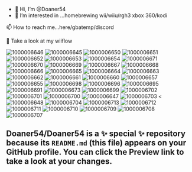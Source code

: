 - 👋 Hi, I’m @Doaner54
- 👀 I’m interested in ...homebrewing wii/wiiu/rgh3 xbox 360/kodi

📫 How to reach me...here/gbatemp/discord

 🛑 Take a look at my wiiflow
    
![1000006646](https://![1000006649](https://github.com/user-attachments/assets/06b629c1-4146-413b-b7c6-c064c3c45850).com/user-attachments/assets/5d9a46ec-8e58-4933-bee3-126825120bf4)
![1000006645](https://github.com/user-attachments/assets/ff94007f-f970-45a2-85a0-b2b75e349807)
![1000006650](https://github.com/user-attachments/assets/3d228e78-3fca-4769-88f3-55cca73db034)
![1000006651](https://github.com/user-attachments/assets/b72364dc-a42b-45e5-9c86-ea86f1d7ea0a)
![1000006652](https://github.com/user-attachments/assets/95987d34-948c-4d2d-a425-5aa37d373ab5)
![1000006653](https://github.com/user-attachments/assets/34128b0e-ff69-4b6d-a9df-7ad798d7ecd9)
![1000006654](https://github.com/user-attachments/assets/deb46ca2-ffbd-4ca9-a8b0-96aedbb43fae)
![1000006671](https://github.com/user-attachments/assets/3d1a24d2-ea6c-4502-9c37-f35c87324e84)
![1000006670](https://github.com/user-attachments/assets/079a096c-76ac-487e-a2ed-84f46040f7fa)
![1000006669](https://github.com/user-attachments/assets/a9f97d7e-1909-4abe-8576-1733dabb9811)
![1000006667](https://github.com/user-attachments/assets/a2616824-6350-48d3-9f47-8a0a6bd5b51b)
![1000006668](https://github.com/user-attachments/assets/d565cf2e-2f7d-45c6-9eac-d47b21b797b6)
![1000006666](https://github.com/user-attachments/assets/6bda609d-8d1d-446f-b600-232f3d65d08d)
![1000006665](https://github.com/user-attachments/assets/67949435-db67-42c5-8186-e8cabd600e3f)
![1000006664](https://github.com/user-attachments/assets/19026e54-62ba-4146-90e8-43c6616497ae)
![1000006663](https://github.com/user-attachments/assets/2709a00d-91fa-4aa6-91f2-ed0deabcc277)
![1000006662](https://github.com/user-attachments/assets/3907b4f7-0dac-451f-a929-2d9dd7f2f31b)
![1000006661](https://github.com/user-attachments/assets/cbdba183-7b80-40ea-bc26-12fa06254dbc)
![1000006660](https://github.com/user-attachments/assets/77c8b986-6418-4200-8f15-1a830c8ff983)
![1000006657](https://github.com/user-attachments/assets/04001320-7daa-4944-8951-830f9b4bbbed)
![1000006655](https://github.com/user-attachments/assets/605543ab-f730-4fee-91a2-e9ec0fbb09b3)
![1000006698](https://github.com/user-attachments/assets/7d190242-f0ce-442b-b3d4-db89f226382d)
![1000006696](https://github.com/user-attachments/assets/d67b370d-e596-4d77-a417-85f45ce5d91e)
![1000006695](https://github.com/user-attachments/assets/8d332ffe-6a11-44ca-9594-4e22adc87f0a)
![1000006691](https://github.com/user-attachments/assets/c1c2db84-9b39-43ba-837e-49f19200ae4a)
![1000006673](https://github.com/user-attachments/assets/7bef49a3-d54e-4d08-8b60-95f79e1a074e)
![1000006699](https://github.com/user-attachments/assets/1fa8674e-16ce-4e64-bae7-9b14cf1d40aa)
![1000006702](https://github.com/user-attachments/assets/4f4f54d6-6358-4889-9825-cc1799eacd35)
![1000006701](https://github.com/user-attachments/assets/0262d10c-4f66-45e1-ba30-9d545123565b)
![1000006700](https://github.com/user-attachments/assets/fda675bc-383d-48cc-b74d-db85319808ab)
![1000006647](https://github.com/user-attachments/assets/6cf321ed-bad6-42af-9123-9fd39b3d7b29)
![1000006703](https://github.com/user-attachments/assets/4aa5cffb-bc04-46ba-800e-9051f90da007)
<![1000006648](https://github.com/user-attachments/assets/bab86992-3854-4d86-9fb9-eac009905711)
![1000006704](https://github.com/user-attachments/assets/b43c6e88-93eb-4508-8dc3-45982952114d)
![1000006713](https://github.com/user-attachments/assets/7d52ff8c-5e73-4b4c-9771-9ffd9760c4be)
![1000006712](https://github.com/user-attachments/assets/baab376d-6231-4a83-a2e1-b038f43fc83f)
![1000006711](https://github.com/user-attachments/assets/6108990c-1511-4550-8d92-0d1398e34adf)
![1000006710](https://github.com/user-attachments/assets/e69983ef-21e2-468f-8a04-0bc110f33649)
![1000006709](https://github.com/user-attachments/assets/a64dadb6-6718-4a1a-8c60-fa03c6cce64e)
![1000006708](https://github.com/user-attachments/assets/059bc384-b190-4dd6-94e9-073bc72f8f93)
![1000006707](https://github.com/user-attachments/assets/dad16247-774b-4ec5-a4d4-7c4fa300d1d5)

Doaner54/Doaner54 is a ✨ special ✨ repository because its `README.md` (this file) appears on your GitHub profile.
You can click the Preview link to take a look at your changes.
--
